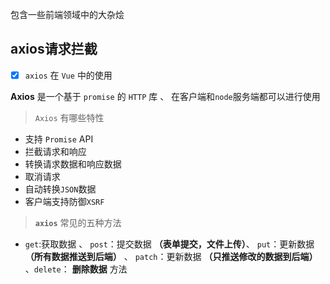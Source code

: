 包含一些前端领域中的大杂烩

axios请求拦截
-

- [x] `axios` 在 `Vue` 中的使用
  

**Axios** 是一个基于 `promise` 的 `HTTP` 库 、 在客户端和`node`服务端都可以进行使用

> `Axios` 有哪些特性

- 支持 `Promise` API
- 拦截请求和响应
- 转换请求数据和响应数据
- 取消请求
- 自动转换`JSON`数据
- 客户端支持防御`XSRF`

> **`axios`** 常见的五种方法

- `get`:获取数据 、 `post`：提交数据 **（表单提交，文件上传）**、 `put`：更新数据 **（所有数据推送到后端）** 、 `patch`：更新数据 **（只推送修改的数据到后端）** 、`delete`： **删除数据** 方法


